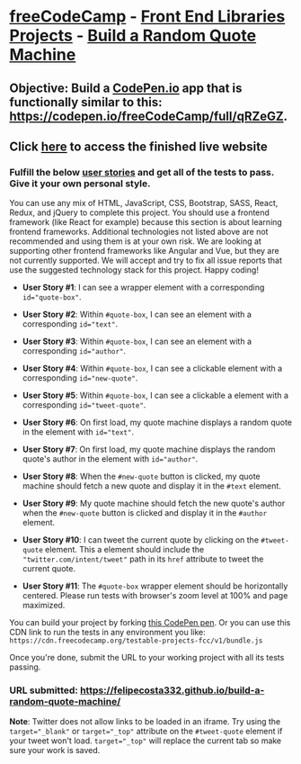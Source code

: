 # **[freeCodeCamp](https://www.freecodecamp.org/) - [Front End Libraries Projects](https://www.freecodecamp.org/learn/front-end-libraries/front-end-libraries-projects/) - [Build a Random Quote Machine](https://www.freecodecamp.org/learn/front-end-libraries/front-end-libraries-projects/build-a-random-quote-machine)**

## **Objective**: Build a [CodePen.io](https://codepen.io/) app that is functionally similar to this: <https://codepen.io/freeCodeCamp/full/qRZeGZ>.

## Click [**here**](https://felipecosta332.github.io/build-a-random-quote-machine/) to access the finished live website

### Fulfill the below [user stories](https://en.wikipedia.org/wiki/User_story) and get all of the tests to pass. Give it your own personal style.

You can use any mix of HTML, JavaScript, CSS, Bootstrap, SASS, React, Redux, and jQuery to complete this project. You should use a frontend framework (like React for example) because this section is about learning frontend frameworks. Additional technologies not listed above are not recommended and using them is at your own risk. We are looking at supporting other frontend frameworks like Angular and Vue, but they are not currently supported. We will accept and try to fix all issue reports that use the suggested technology stack for this project. Happy coding!

- **User Story #1**: I can see a wrapper element with a corresponding `id="quote-box"`.

- **User Story #2**: Within `#quote-box`, I can see an element with a corresponding `id="text"`.

- **User Story #3**: Within `#quote-box`, I can see an element with a corresponding `id="author"`.

- **User Story #4**: Within `#quote-box`, I can see a clickable element with a corresponding `id="new-quote"`.

- **User Story #5**: Within `#quote-box`, I can see a clickable a element with a corresponding `id="tweet-quote"`.

- **User Story #6**: On first load, my quote machine displays a random quote in the element with `id="text"`.

- **User Story #7**: On first load, my quote machine displays the random quote's author in the element with `id="author"`.

- **User Story #8**: When the `#new-quote` button is clicked, my quote machine should fetch a new quote and display it in the `#text` element.

- **User Story #9**: My quote machine should fetch the new quote's author when the  `#new-quote` button is clicked and display it in the `#author` element.

- **User Story #10**: I can tweet the current quote by clicking on the `#tweet-quote` element. This a element should include the `"twitter.com/intent/tweet"` path in its `href` attribute to tweet the current quote.

- **User Story #11**: The `#quote-box` wrapper element should be horizontally centered. Please run tests with browser's zoom level at 100% and page maximized.

You can build your project by forking [this CodePen pen](https://codepen.io/freeCodeCamp/pen/MJjpwO). Or you can use this CDN link to run the tests in any environment you like: `https://cdn.freecodecamp.org/testable-projects-fcc/v1/bundle.js`

Once you're done, submit the URL to your working project with all its tests passing.

### **URL submitted**: <https://felipecosta332.github.io/build-a-random-quote-machine/>

**Note**: Twitter does not allow links to be loaded in an iframe. Try using the `target="_blank"` or `target="_top"` attribute on the `#tweet-quote` element if your tweet won't load. `target="_top"` will replace the current tab so make sure your work is saved.
